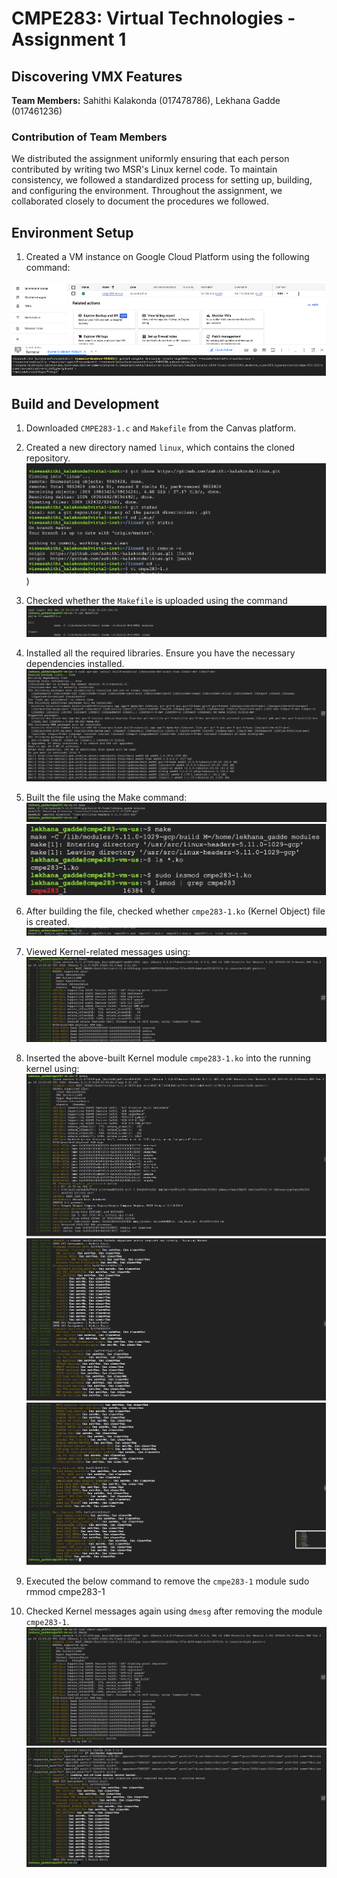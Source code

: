 # CMPE283: Virtual Technologies - Assignment 1

## Discovering VMX Features

**Team Members:** Sahithi Kalakonda (017478786), Lekhana Gadde (017461236)

### Contribution of Team Members

We distributed the assignment uniformly ensuring that each person contributed by writing two MSR's Linux kernel code. To maintain consistency, we followed a standardized process for setting up, building, and configuring the environment. Throughout the assignment, we collaborated closely to document the procedures we followed.


## Environment Setup

1. Created a VM instance on Google Cloud Platform using the following command:

![VM Instance](https://github.com/sahithi-kalakonda/virtualization-assignments/blob/736756fd7cd45a312139321a4dd88577e6887e64/screenshots/create_vm.png)


## Build and Development

1. Downloaded `CMPE283-1.c` and `Makefile` from the Canvas platform.

2. Created a new directory named `linux`, which contains the cloned repository.
   ![git clone](https://github.com/sahithi-kalakonda/virtualization-assignments/blob/32dca674a67e4ea9d523dd51b9da85303ef157a2/screenshots/git.png))
3. Checked whether the `Makefile` is uploaded using the command
   ![makefile](https://github.com/sahithi-kalakonda/virtualization-assignments/blob/9d2de2803a0722d441a71e76bb182be77b76ff78/screenshots/make_file.jpeg)
4. Installed all the required libraries. Ensure you have the necessary dependencies installed.
   ![libraries](https://github.com/sahithi-kalakonda/virtualization-assignments/blob/37a3c4cc7cc444d9972969d90d52e6878406c439/screenshots/req_libraries.jpeg)
5. Built the file using the Make command:
![make1](https://github.com/sahithi-kalakonda/virtualization-assignments/blob/e3fbddbf8a151056aa44cb8d1b15bb94856cf734/screenshots/running_make_command.jpeg)
![make2](https://github.com/sahithi-kalakonda/virtualization-assignments/blob/bc559ad3e79a1695e492b7377d870a851783cacf/screenshots/make.png)
7. After building the file, checked whether `cmpe283-1.ko` (Kernel Object) file is created.
![kernelobject](https://github.com/sahithi-kalakonda/virtualization-assignments/blob/9e267116e8a8e013193fbc31b518d111e703092a/screenshots/Listing_files.jpeg)
8. Viewed Kernel-related messages using:
![dmesg](https://github.com/sahithi-kalakonda/virtualization-assignments/blob/8779b2d19ef68bd3bfa70124169dc74c3e54679c/screenshots/dmesg_command.jpeg)
9. Inserted the above-built Kernel module `cmpe283-1.ko` into the running kernel using:
![insert1](https://github.com/sahithi-kalakonda/virtualization-assignments/blob/e4fcb201fe636ad96c3d5d78478bb647d9d07600/screenshots/ins1.png)
![insert2](https://github.com/sahithi-kalakonda/virtualization-assignments/blob/a76ee9696e5778661bd65d1dfe9edd6beb2b20d7/screenshots/ins2.png)
![insert3](https://github.com/sahithi-kalakonda/virtualization-assignments/blob/5d90a4817c611299791b28a4d2e6b2f04bf2f9ff/screenshots/ins3.png)
11. Executed the below command to remove the `cmpe283-1` module
   sudo rmmod cmpe283-1
12. Checked Kernel messages again using `dmesg` after removing the module `cmpe283-1`.
   ![rmmod1](https://github.com/sahithi-kalakonda/virtualization-assignments/blob/4986d0615910aff9e7d69a3287f5ee43557bb02e/screenshots/rmmod_command.jpeg)
   ![rmmod](https://github.com/sahithi-kalakonda/virtualization-assignments/blob/cfae4adf247357e53a6eb66076348f7b906f187a/screenshots/dmesg_afterrm_cmpe283-1.jpeg)

